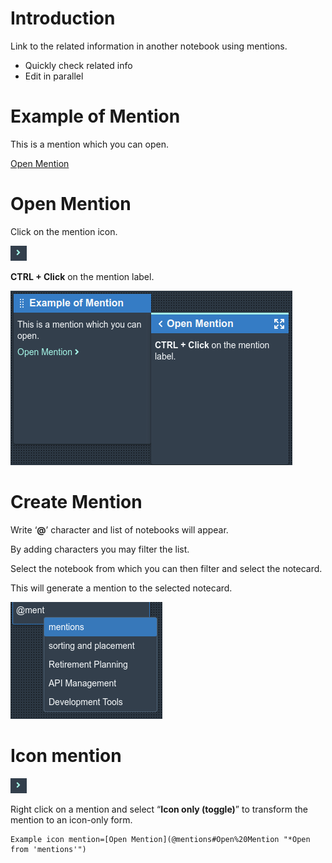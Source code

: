 # Introduction

Link to the related information in another notebook using mentions.

- Quickly check related info
- Edit in parallel

# Example of Mention

This is a mention which you can open.

[Open Mention](@mentions#Open%20Mention "Open from 'mentions'")

# Open Mention

Click on the mention icon.

![Icon mention.png](img/Icon%20mention.png)

**CTRL + Click** on the mention label.

![Open mention.png](img/Open%20mention.png)

# Create Mention

Write ‘**@**’ character and list of notebooks will appear.

By adding characters you may filter the list.

Select the notebook from which you can then filter and select the notecard.

This will generate a mention to the selected notecard.

![Create mention.png](img/Create%20mention.png)

# Icon mention

![Icon mention.png](img/Icon%20mention.png)

Right click on a mention and select “**Icon only (toggle)**” to transform the mention to an icon-only form.

```metadata
Example icon mention=[Open Mention](@mentions#Open%20Mention "*Open from 'mentions'")
```
